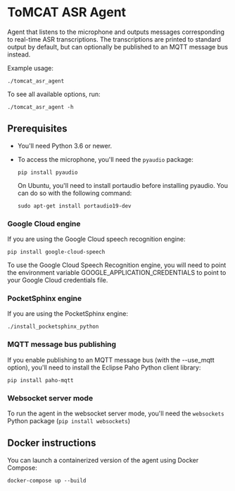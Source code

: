 ToMCAT ASR Agent
================

Agent that listens to the microphone and outputs messages corresponding to
real-time ASR transcriptions. The transcriptions are printed to standard output
by default, but can optionally be published to an MQTT message bus instead.

Example usage:

    ./tomcat_asr_agent

To see all available options, run:

    ./tomcat_asr_agent -h


Prerequisites
-------------

- You'll need Python 3.6 or newer.
- To access the microphone, you'll need the `pyaudio` package:
 
      pip install pyaudio

    On Ubuntu, you'll need to install portaudio before installing pyaudio. You can do so with the following command:

      sudo apt-get install portaudio19-dev 

### Google Cloud engine

If you are using the Google Cloud speech recognition engine:
    
    pip install google-cloud-speech

To use the Google Cloud Speech Recognition engine, you will need to point the
environment variable GOOGLE_APPLICATION_CREDENTIALS to point to your Google
Cloud credentials file.

### PocketSphinx engine

If you are using the PocketSphinx engine:

    ./install_pocketsphinx_python

### MQTT message bus publishing

If you enable publishing to an MQTT message bus (with the --use_mqtt
option), you'll need to install the Eclipse Paho Python client library:

    pip install paho-mqtt

### Websocket server mode

To run the agent in the websocket server mode, you'll need the `websockets`
Python package (`pip install websockets`)

Docker instructions
-------------------

You can launch a containerized version of the agent using Docker Compose:

    docker-compose up --build
